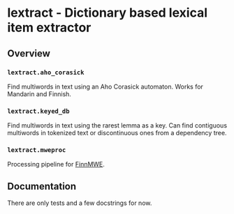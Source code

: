 # lextract - Dictionary based lexical item extractor

## Overview

### `lextract.aho_corasick`

Find multiwords in text using an Aho Corasick automaton. Works for Mandarin and
Finnish.

### `lextract.keyed_db`

Find multiwords in text using the rarest lemma as a key. Can find contiguous
multiwords in tokenized text or discontinuous ones from a dependency tree.

### `lextract.mweproc`

Processing pipeline for [FinnMWE](https://github.com/frankier/finnmwe).

## Documentation

There are only tests and a few docstrings for now.
